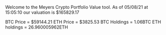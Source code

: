 Welcome to the Meyers Crypto Portfolio Value tool. 
As of 05/08/21 at 15:05:10 our valuation is $165829.17 

BTC Price = $59144.21
 ETH Price = $3825.53
BTC Holdings = 1.06BTC
 ETH holdings = 26.960005962ETH 

